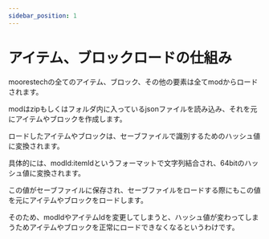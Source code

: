 ```yaml
---
sidebar_position: 1
---
```


# アイテム、ブロックロードの仕組み

moorestechの全てのアイテム、ブロック、その他の要素は全てmodからロードされます。

modはzipもしくはフォルダ内に入っているjsonファイルを読み込み、それを元にアイテムやブロックを作成します。

ロードしたアイテムやブロックは、セーブファイルで識別するためのハッシュ値に変換されます。

具体的には、modId:itemIdというフォーマットで文字列結合され、64bitのハッシュ値に変換されます。

この値がセーブファイルに保存され、セーブファイルをロードする際にもこの値を元にアイテムやブロックをロードします。

そのため、modIdやアイテムIdを変更してしまうと、ハッシュ値が変わってしまうためアイテムやブロックを正常にロードできなくなるというわけです。
